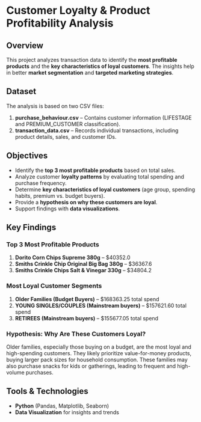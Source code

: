 # Customer Loyalty & Product Profitability Analysis

## Overview
This project analyzes transaction data to identify the **most profitable products** and the **key characteristics of loyal customers**. The insights help in better **market segmentation** and **targeted marketing strategies**.

## Dataset
The analysis is based on two CSV files:
1. **purchase_behaviour.csv** – Contains customer information (LIFESTAGE and PREMIUM_CUSTOMER classification).
2. **transaction_data.csv** – Records individual transactions, including product details, sales, and customer IDs.

## Objectives
- Identify the **top 3 most profitable products** based on total sales.
- Analyze customer **loyalty patterns** by evaluating total spending and purchase frequency.
- Determine **key characteristics of loyal customers** (age group, spending habits, premium vs. budget buyers).
- Provide a **hypothesis on why these customers are loyal**.
- Support findings with **data visualizations**.

## Key Findings
### **Top 3 Most Profitable Products**
1. **Dorito Corn Chips Supreme 380g** – $40352.0
2. **Smiths Crinkle Chip Original Big Bag 380g** – $36367.6
3. **Smiths Crinkle Chips Salt & Vinegar 330g** – $34804.2

### **Most Loyal Customer Segments**
1. **Older Families (Budget Buyers)** – $168363.25 total spend
2. **YOUNG SINGLES/COUPLES (Mainstream buyers)** – $157621.60 total spend
3. **RETIREES (Mainstream buyers)** – $155677.05 total spend

### **Hypothesis: Why Are These Customers Loyal?**
Older families, especially those buying on a budget, are the most loyal and high-spending customers. They likely prioritize value-for-money products, buying larger pack sizes for household consumption. These families may also purchase snacks for kids or gatherings, leading to frequent and high-volume purchases.

## Tools & Technologies
- **Python** (Pandas, Matplotlib, Seaborn)
- **Data Visualization** for insights and trends

